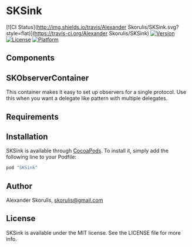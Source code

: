 # SKSink

[![CI Status](http://img.shields.io/travis/Alexander Skorulis/SKSink.svg?style=flat)](https://travis-ci.org/Alexander Skorulis/SKSink)
[![Version](https://img.shields.io/cocoapods/v/SKSink.svg?style=flat)](http://cocoapods.org/pods/SKSink)
[![License](https://img.shields.io/cocoapods/l/SKSink.svg?style=flat)](http://cocoapods.org/pods/SKSink)
[![Platform](https://img.shields.io/cocoapods/p/SKSink.svg?style=flat)](http://cocoapods.org/pods/SKSink)

## Components

SKObserverContainer
-------------------

This container makes it easy to set up observers for a single protocol. Use this when you want a delegate like pattern with multiple delegates.



## Requirements

## Installation

SKSink is available through [CocoaPods](http://cocoapods.org). To install
it, simply add the following line to your Podfile:

```ruby
pod "SKSink"
```

## Author

Alexander Skorulis, skorulis@gmail.com

## License

SKSink is available under the MIT license. See the LICENSE file for more info.

